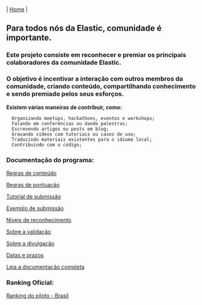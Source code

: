 | [Home](https://elastic.github.io/Elastic-Recognition-Program/) |

## Para todos nós da Elastic, comunidade é importante. ##

### Este projeto consiste em reconhecer e premiar os principais colaboradores da comunidade Elastic.

### O objetivo é incentivar a interação com outros membros da comunidade, criando conteúdo, compartilhando conhecimento e sendo premiado pelos seus esforços.

**Existem várias maneiras de contribuir, como:**

      Organizando meetups, hackathons, eventos e workshops;
      Falando em conferências ou dando palestras;
      Escrevendo artigos ou posts em blog;
      Gravando vídeos com tutoriais ou casos de uso;
      Traduzindo materiais existentes para o idioma local;
      Contribuindo com o código;

### Documentação do programa: ###

[Regras de conteúdo](https://elastic.github.io/Elastic-Recognition-Program/regras-conteudo)

[Regras de pontuação](https://elastic.github.io/Elastic-Recognition-Program/regras-pontuacao)

[Tutorial de submissão](https://elastic.github.io/Elastic-Recognition-Program/tutorial-submissao)

[Exemplo de submissão](https://elastic.github.io/Elastic-Recognition-Program/exemplo-submissao)

[Níveis de reconhecimento](https://elastic.github.io/Elastic-Recognition-Program/niveis-reconhecimento)

[Sobre a validação](https://elastic.github.io/Elastic-Recognition-Program/validacao)

[Sobre a divulgação](https://elastic.github.io/Elastic-Recognition-Program/divulgacao)

[Datas e prazos](https://elastic.github.io/Elastic-Recognition-Program/datas-prazos)

[Leia a documentação completa](https://elastic.github.io/Elastic-Recognition-Program/portuguese-br)


### Ranking Oficial: ###

[Ranking do piloto - Brasil](https://elastic.github.io/Elastic-Recognition-Program/ranking-piloto)
